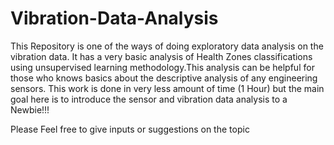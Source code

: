 # Vibration-Data-Analysis
This Repository is one of the ways of doing exploratory data analysis on the vibration data. It has a very basic analysis of Health Zones classifications using unsupervised learning methodology.This analysis can be helpful for those who knows basics about the descriptive analysis of any engineering sensors. This work is done in very less amount of time (1 Hour) but the main goal here is to introduce the sensor and vibration data analysis to a Newbie!!!


Please Feel free to give inputs or suggestions on the topic
